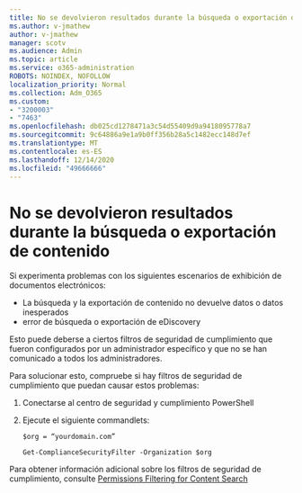 ```yaml
---
title: No se devolvieron resultados durante la búsqueda o exportación de contenido
ms.author: v-jmathew
author: v-jmathew
manager: scotv
ms.audience: Admin
ms.topic: article
ms.service: o365-administration
ROBOTS: NOINDEX, NOFOLLOW
localization_priority: Normal
ms.collection: Adm_O365
ms.custom:
- "3200003"
- "7463"
ms.openlocfilehash: db025cd1278471a3c54d55409d9a9418095778a7
ms.sourcegitcommit: 9c64886a9e1a9b0ff356b28a5c1482ecc148d7ef
ms.translationtype: MT
ms.contentlocale: es-ES
ms.lasthandoff: 12/14/2020
ms.locfileid: "49666666"
---
```

# <a name="no-results-returned-during-content-searchexport"></a>No se devolvieron resultados durante la búsqueda o exportación de contenido

Si experimenta problemas con los siguientes escenarios de exhibición de documentos electrónicos:

- La búsqueda y la exportación de contenido no devuelve datos o datos inesperados
- error de búsqueda o exportación de eDiscovery

Esto puede deberse a ciertos filtros de seguridad de cumplimiento que fueron configurados por un administrador específico y que no se han comunicado a todos los administradores.

Para solucionar esto, compruebe si hay filtros de seguridad de cumplimiento que puedan causar estos problemas:

1. Conectarse al centro de seguridad y cumplimiento PowerShell
2. Ejecute el siguiente commandlets:

    `$org = “yourdomain.com”`

    `Get-ComplianceSecurityFilter -Organization $org`

Para obtener información adicional sobre los filtros de seguridad de cumplimiento, consulte [Permissions Filtering for Content Search](https://docs.microsoft.com/microsoft-365/compliance/permissions-filtering-for-content-search)

